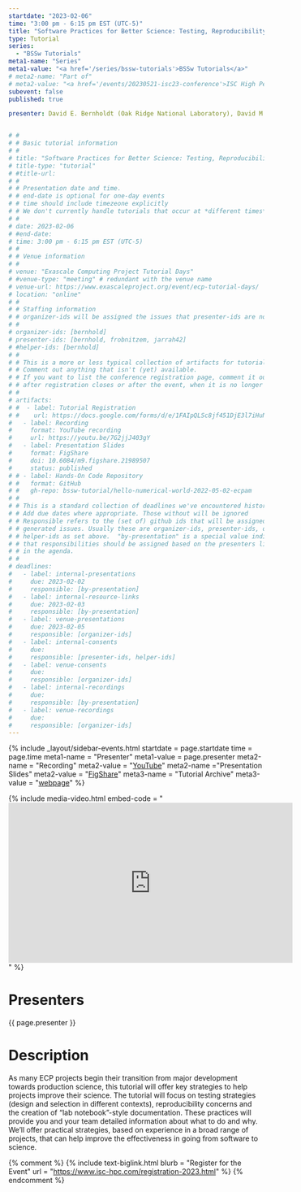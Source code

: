 ```yaml
---
startdate: "2023-02-06"
time: "3:00 pm - 6:15 pm EST (UTC-5)"
title: "Software Practices for Better Science: Testing, Reproducibility, and Documentation tutorial @ Exascale Computing Project Tutorial Days"
type: Tutorial
series: 
  - "BSSw Tutorials"
meta1-name: "Series"
meta1-value: "<a href='/series/bssw-tutorials'>BSSw Tutorials</a>"
# meta2-name: "Part of"
# meta2-value: "<a href='/events/20230521-isc23-conference'>ISC High Performance 2023</a>"
subevent: false
published: true

presenter: David E. Bernholdt (Oak Ridge National Laboratory), David M. Rogers (Oak Ridge National Laboratory), Gregory R. Watson (Oak Ridge National Laboratory)


# #
# # Basic tutorial information
# #
# title: "Software Practices for Better Science: Testing, Reproducibility, and Documentation"
# title-type: "tutorial"
# #title-url:
# #
# # Presentation date and time.
# # end-date is optional for one-day events
# # time should include timezeone explicitly
# # We don't currently handle tutorials that occur at *different times* on multiple days
# #
# date: 2023-02-06
# #end-date:
# time: 3:00 pm - 6:15 pm EST (UTC-5)
# #
# # Venue information
# #
# venue: "Exascale Computing Project Tutorial Days"
# #venue-type: "meeting" # redundant with the venue name
# venue-url: https://www.exascaleproject.org/event/ecp-tutorial-days/
# location: "online"
# #
# # Staffing information
# # organizer-ids will be assigned the issues that presenter-ids are not doing, basically
# #
# organizer-ids: [bernhold]
# presenter-ids: [bernhold, frobnitzem, jarrah42]
# #helper-ids: [bernhold]
# #
# # This is a more or less typical collection of artifacts for tutorials.
# # Comment out anything that isn't (yet) available.
# # If you want to list the conference registration page, comment it out
# # after registration closes or after the event, when it is no longer useful.
# #
# artifacts:
# #  - label: Tutorial Registration
# #    url: https://docs.google.com/forms/d/e/1FAIpQLSc8jf451DjE3l7iHuN_gIl4ACG_5ntCy9k7ErZSFPHGHVhjBw/viewform
#   - label: Recording
#     format: YouTube recording
#     url: https://youtu.be/7G2jjJ403gY
#   - label: Presentation Slides
#     format: FigShare
#     doi: 10.6084/m9.figshare.21989507
#     status: published
# # - label: Hands-On Code Repository
# #   format: GitHub
# #   gh-repo: bssw-tutorial/hello-numerical-world-2022-05-02-ecpam
# #
# # This is a standard collection of deadlines we've encountered historically
# # Add due dates where appropriate. Those without will be ignored
# # Responsible refers to the (set of) github ids that will be assigned to
# # generated issues. Usually these are organizer-ids, presenter-ids, or
# # helper-ids as set above.  "by-presentation" is a special value indicating
# # that responsibilities should be assigned based on the presenters liseted
# # in the agenda.
# #
# deadlines:
#   - label: internal-presentations
#     due: 2023-02-02
#     responsible: [by-presentation]
#   - label: internal-resource-links
#     due: 2023-02-03
#     responsible: [by-presentation]
#   - label: venue-presentations
#     due: 2023-02-05
#     responsible: [organizer-ids]
#   - label: internal-consents
#     due:
#     responsible: [presenter-ids, helper-ids]
#   - label: venue-consents
#     due: 
#     responsible: [organizer-ids]
#   - label: internal-recordings
#     due: 
#     responsible: [by-presentation]
#   - label: venue-recordings
#     due: 
#     responsible: [organizer-ids]
---
```

<!-- Event Sidebar -->
{% 	include _layout/sidebar-events.html 
  startdate = page.startdate
  time = page.time
meta1-name = "Presenter"
meta1-value = page.presenter
meta2-name = "Recording"
meta2-value = "<a href='https://www.youtube.com/watch?v=7G2jjJ403gY'>YouTube</a>"
meta2-name ="Presentation Slides"
meta2-value = "<a href='10.6084/m9.figshare.21989507'>FigShare</a>"
meta3-name = "Tutorial Archive"
meta3-value = "<a href='https://bssw-tutorial.github.io/2023-02-06-ecpam/'>webpage</a>"
%}

{%  include media-video.html
    embed-code = "<iframe width='560' height='315' src='https://www.youtube.com/embed/7G2jjJ403gY' title='YouTube video player;' frameborder='0' allow='accelerometer; autoplay; clipboard-write; encrypted-media; gyroscope; picture-in-picture' allowfullscreen></iframe>"
%}

# Presenters

{{ page.presenter }}

# Description

As many ECP projects begin their transition from major development towards production science, this tutorial will offer key strategies to help projects improve their science. The tutorial will focus on testing strategies (design and selection in different contexts), reproducibility concerns and the creation of “lab notebook”-style documentation. These practices will provide you and your team detailed information about what to do and why. We’ll offer practical strategies, based on experience in a broad range of projects, that can help improve the effectiveness in going from software to science.

{% comment %}
{%  include text-biglink.html
    blurb = "Register for the Event"
    url = "https://www.isc-hpc.com/registration-2023.html"
%}
{% endcomment %}
